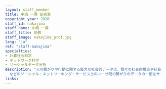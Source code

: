 ```yaml
---
layout: staff_member
title: 中嶋 一貴 研究室
copyright_year: 2020
staff_id: nakajima
staff_name: 中嶋 一貴
staff_title: 助教
staff_image: nakajima_prof.jpg
lang: "ja"
ref: "staff-nakajima"
specialties:
- 計算社会科学
- ネットワーク科学
- ソーシャルデータ分析
description: "人の繋がりや行動に関する膨大な社会的データは，我々の社会的構造や社会的ダイナミクスの理解の一助となり得る貴重な情報源です．一方で，そのようなデータは，整備されていなかったり，利用可能性が制限されていることも珍しくありません．このような状況の中で，情報科学の知識を駆使して実用的な手法を開発してデータを収集し，必要に応じてデータを手作業で整備し，社会問題に数理的にアプローチする研究を行なっています．例えば，Twitter
  などのソーシャル・ネットワーキング・サービス上のユーザ間の繋がりのデータの一部をサンプリングして，全体のネットワーク構造を高精度に推定する研究を行なってきました．最近では，論文の書誌情報を始めとする学術ビッグデータをもとに，科学や研究の構造，研究者のキャリアを定量的に特徴付け，科学全体が効果的に社会問題に対処できるようにすることを目指した研究も行っています．\n\t\t研究室ページ（会田研）"
links:
---
```


